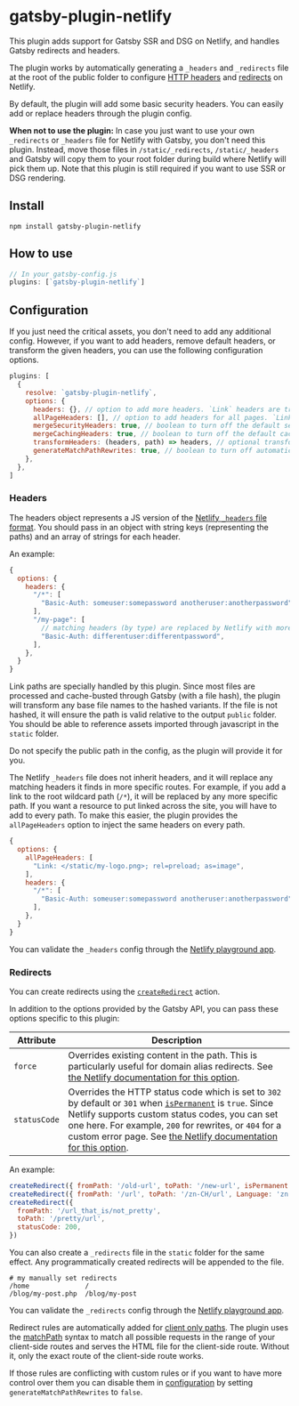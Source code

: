 # gatsby-plugin-netlify

This plugin adds support for Gatsby SSR and DSG on Netlify, and handles Gatsby redirects and headers.

The plugin works by automatically generating a `_headers` and `_redirects` file at the root of the public folder to
configure [HTTP headers](https://www.netlify.com/docs/headers-and-basic-auth/) and
[redirects](https://www.netlify.com/docs/redirects/) on Netlify.

By default, the plugin will add some basic security headers. You can easily add or replace headers through the plugin
config.

**When not to use the plugin:** In case you just want to use your own `_redirects` or `_headers` file for Netlify with
Gatsby, you don't need this plugin. Instead, move those files in `/static/_redirects`, `/static/_headers` and Gatsby
will copy them to your root folder during build where Netlify will pick them up. Note that this plugin is still required
if you want to use SSR or DSG rendering.

## Install

`npm install gatsby-plugin-netlify`

## How to use

```javascript
// In your gatsby-config.js
plugins: [`gatsby-plugin-netlify`]
```

## Configuration

If you just need the critical assets, you don't need to add any additional config. However, if you want to add headers,
remove default headers, or transform the given headers, you can use the following configuration options.

```javascript
plugins: [
  {
    resolve: `gatsby-plugin-netlify`,
    options: {
      headers: {}, // option to add more headers. `Link` headers are transformed by the below criteria
      allPageHeaders: [], // option to add headers for all pages. `Link` headers are transformed by the below criteria
      mergeSecurityHeaders: true, // boolean to turn off the default security headers
      mergeCachingHeaders: true, // boolean to turn off the default caching headers
      transformHeaders: (headers, path) => headers, // optional transform for manipulating headers under each path (e.g.sorting), etc.
      generateMatchPathRewrites: true, // boolean to turn off automatic creation of redirect rules for client only paths
    },
  },
]
```

### Headers

The headers object represents a JS version of the
[Netlify `_headers` file format](https://www.netlify.com/docs/headers-and-basic-auth/). You should pass in an object
with string keys (representing the paths) and an array of strings for each header.

An example:

```javascript
{
  options: {
    headers: {
      "/*": [
        "Basic-Auth: someuser:somepassword anotheruser:anotherpassword",
      ],
      "/my-page": [
        // matching headers (by type) are replaced by Netlify with more specific routes
        "Basic-Auth: differentuser:differentpassword",
      ],
    },
  }
}
```

Link paths are specially handled by this plugin. Since most files are processed and cache-busted through Gatsby (with a
file hash), the plugin will transform any base file names to the hashed variants. If the file is not hashed, it will
ensure the path is valid relative to the output `public` folder. You should be able to reference assets imported through
javascript in the `static` folder.

Do not specify the public path in the config, as the plugin will provide it for you.

The Netlify `_headers` file does not inherit headers, and it will replace any matching headers it finds in more specific
routes. For example, if you add a link to the root wildcard path (`/*`), it will be replaced by any more specific path.
If you want a resource to put linked across the site, you will have to add to every path. To make this easier, the
plugin provides the `allPageHeaders` option to inject the same headers on every path.

```javascript
{
  options: {
    allPageHeaders: [
      "Link: </static/my-logo.png>; rel=preload; as=image",
    ],
    headers: {
      "/*": [
        "Basic-Auth: someuser:somepassword anotheruser:anotherpassword",
      ],
    },
  }
}
```

You can validate the `_headers` config through the [Netlify playground app](https://play.netlify.com/headers).

### Redirects

You can create redirects using the [`createRedirect`](https://www.gatsbyjs.org/docs/actions/#createRedirect) action.

In addition to the options provided by the Gatsby API, you can pass these options specific to this plugin:

| Attribute    | Description                                                                                                                                                                                                                                                                                                                                                                                                      |
| ------------ | ---------------------------------------------------------------------------------------------------------------------------------------------------------------------------------------------------------------------------------------------------------------------------------------------------------------------------------------------------------------------------------------------------------------- |
| `force`      | Overrides existing content in the path. This is particularly useful for domain alias redirects. See [the Netlify documentation for this option](https://www.netlify.com/docs/redirects/#structured-configuration).                                                                                                                                                                                               |
| `statusCode` | Overrides the HTTP status code which is set to `302` by default or `301` when [`isPermanent`](https://www.gatsbyjs.org/docs/actions/#createRedirect) is `true`. Since Netlify supports custom status codes, you can set one here. For example, `200` for rewrites, or `404` for a custom error page. See [the Netlify documentation for this option](https://www.netlify.com/docs/redirects/#http-status-codes). |

An example:

```javascript
createRedirect({ fromPath: '/old-url', toPath: '/new-url', isPermanent: true })
createRedirect({ fromPath: '/url', toPath: '/zn-CH/url', Language: 'zn' })
createRedirect({
  fromPath: '/url_that_is/not_pretty',
  toPath: '/pretty/url',
  statusCode: 200,
})
```

You can also create a `_redirects` file in the `static` folder for the same effect. Any programmatically created
redirects will be appended to the file.

```shell
# my manually set redirects
/home              /
/blog/my-post.php  /blog/my-post
```

You can validate the `_redirects` config through the [Netlify playground app](https://play.netlify.com/redirects).

Redirect rules are automatically added for
[client only paths](https://www.gatsbyjs.org/docs/client-only-routes-and-user-authentication). The plugin uses the
[matchPath](https://www.gatsbyjs.org/docs/gatsby-internals-terminology/#matchpath) syntax to match all possible requests
in the range of your client-side routes and serves the HTML file for the client-side route. Without it, only the exact
route of the client-side route works.

If those rules are conflicting with custom rules or if you want to have more control over them you can disable them in
[configuration](#configuration) by setting `generateMatchPathRewrites` to `false`.
